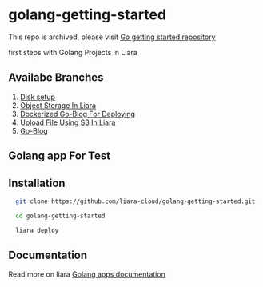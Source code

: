 # golang-getting-started
This repo is archived, please visit [Go getting started repository](https://github.com/liara-cloud/go-getting-started)


first steps with Golang Projects in Liara

## Availabe Branches

1.  [Disk setup](https://github.com/liara-cloud/golang-getting-started/tree/diskSetup)
2.  [Object Storage In Liara](https://github.com/liara-cloud/golang-getting-started/tree/upload-using-s3)
3.  [Dockerized Go-Blog For Deploying](https://github.com/liara-cloud/golang-getting-started/tree/go-dockerized)
4.  [Upload File Using S3 In Liara](https://github.com/liara-cloud/golang-getting-started/tree/upload-using-s3)
5.  [Go-Blog](https://github.com/liara-cloud/golang-getting-started/tree/blog)

## Golang app For Test
## Installation

```bash
  git clone https://github.com/liara-cloud/golang-getting-started.git
```
```bash
  cd golang-getting-started
```
```bash
  liara deploy
```

## Documentation
Read more on liara [Golang apps documentation](https://docs.liara.ir/app-deploy/golang/getting-started/)
